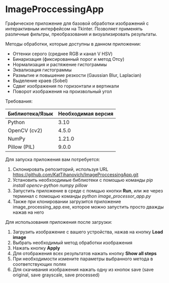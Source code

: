 # ImageProccessingApp

Графическое приложение для базовой обработки изображений с интерактивным интерфейсом на Tkinter. Позволяет применять различные фильтры, преобразования и визуализировать результаты.

Методы обработки, которые доступны в данном приложении:

* Оттенки серого (среднее RGB и канал V HSV)
* Бинаризация (фиксированный порог и метод Отсу)
* Нормализация и растяжение гистограммы
* Эквализация гистограммы
* Размытие и повышение резкости (Gaussian Blur, Laplacian)
* Выделение краев (Sobel)
* Сдвиг изображения по горизонтали и вертикали
* Поворот изображения на произвольный угол

Требования:

| Библиотека/Язык | Необходимая версия                     |
|-----------------|----------------------------------------|
| Python          | 3.10                                   |
| OpenCV (cv2)    | 4.5.0                                  |
| NumPy           | 1.21.0                                 |
| Pillow (PIL)    | 9.0.0                                  |

Для запуска приложения вам потребуется:
1) Склонировать репозиторий, используя URL https://github.com/KatTihanovich/ImageProccessingApp.git
2) Установить необхоодимые библиотеки с помощью команды *pip install opencv-python numpy pillow*
3) Запустить приложение в среде с помщью кнопки **Run**, или же через терминал с помощью команды *python image_processor_app.py*
4) Также при клонировании загрузится приложение image_processing_app.exe, которое можно запустить просто дважды нажав на него

Для использования приложения после загрузки:
1) Загрузить изображение с вашего устройства, нажав на кнопку **Load image**
2) Выбрать необходимый метод обработки изображения
3) Нажать кнопку **Apply**
4) Для отображения всех результатов нажать кнопку **Show all steps**
5) При необходимости измените параметры выбранного метода в соответствующих полях
6) Для скачивания изображения нажать одну из кнопок save (save original, save grayscale, save processed)
